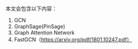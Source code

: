 本文会包含以下内容：

1. GCN
2. GraphSage(PinSage)
3. Graph Attention Network
4. FastGCN（https://arxiv.org/pdf/1801.10247.pdf）
